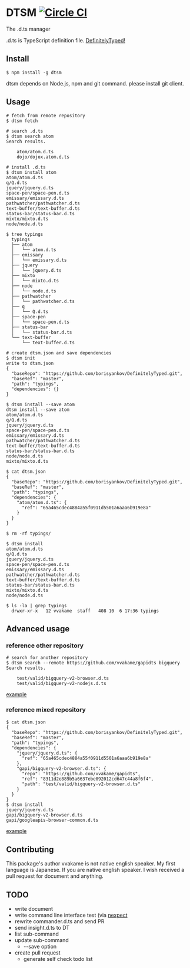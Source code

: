 # DTSM [![Circle CI](https://circleci.com/gh/vvakame/dtsm.png?style=badge)](https://circleci.com/gh/vvakame/dtsm)

The .d.ts manager

.d.ts is TypeScript definition file.
[DefinitelyTyped!](https://github.com/borisyankov/DefinitelyTyped)

## Install

```
$ npm install -g dtsm
```

dtsm depends on Node.js, npm and git command.
please install git client.

## Usage

```
# fetch from remote repository
$ dtsm fetch

# search .d.ts
$ dtsm search atom
Search results.

	atom/atom.d.ts
	dojo/dojox.atom.d.ts

# install .d.ts
$ dtsm install atom
atom/atom.d.ts
q/Q.d.ts
jquery/jquery.d.ts
space-pen/space-pen.d.ts
emissary/emissary.d.ts
pathwatcher/pathwatcher.d.ts
text-buffer/text-buffer.d.ts
status-bar/status-bar.d.ts
mixto/mixto.d.ts
node/node.d.ts

$ tree typings
  typings
  ├── atom
  │   └── atom.d.ts
  ├── emissary
  │   └── emissary.d.ts
  ├── jquery
  │   └── jquery.d.ts
  ├── mixto
  │   └── mixto.d.ts
  ├── node
  │   └── node.d.ts
  ├── pathwatcher
  │   └── pathwatcher.d.ts
  ├── q
  │   └── Q.d.ts
  ├── space-pen
  │   └── space-pen.d.ts
  ├── status-bar
  │   └── status-bar.d.ts
  └── text-buffer
      └── text-buffer.d.ts

# create dtsm.json and save dependencies
$ dtsm init
write to dtsm.json
{
  "baseRepo": "https://github.com/borisyankov/DefinitelyTyped.git",
  "baseRef": "master",
  "path": "typings",
  "dependencies": {}
}

$ dtsm install --save atom
dtsm install --save atom
atom/atom.d.ts
q/Q.d.ts
jquery/jquery.d.ts
space-pen/space-pen.d.ts
emissary/emissary.d.ts
pathwatcher/pathwatcher.d.ts
text-buffer/text-buffer.d.ts
status-bar/status-bar.d.ts
node/node.d.ts
mixto/mixto.d.ts

$ cat dtsm.json
{
  "baseRepo": "https://github.com/borisyankov/DefinitelyTyped.git",
  "baseRef": "master",
  "path": "typings",
  "dependencies": {
    "atom/atom.d.ts": {
      "ref": "65a465cdec4884a55f0911d5501a6aaa6b919e8a"
    }
  }
}

$ rm -rf typings/

$ dtsm install
atom/atom.d.ts
q/Q.d.ts
jquery/jquery.d.ts
space-pen/space-pen.d.ts
emissary/emissary.d.ts
pathwatcher/pathwatcher.d.ts
text-buffer/text-buffer.d.ts
status-bar/status-bar.d.ts
mixto/mixto.d.ts
node/node.d.ts

$ ls -la | grep typings
  drwxr-xr-x   12 vvakame  staff   408 10  6 17:36 typings
```

## Advanced usage

### reference other repository

```
# search for another repository
$ dtsm search --remote https://github.com/vvakame/gapidts bigquery
Search results.

	test/valid/bigquery-v2-browser.d.ts
	test/valid/bigquery-v2-nodejs.d.ts
```

[example](https://github.com/vvakame/dtsm/blob/master/example/otherRepo/dtsm.json)

### reference mixed repository

```
$ cat dtsm.json
{
  "baseRepo": "https://github.com/borisyankov/DefinitelyTyped.git",
  "baseRef": "master",
  "path": "typings",
  "dependencies": {
    "jquery/jquery.d.ts": {
      "ref": "65a465cdec4884a55f0911d5501a6aaa6b919e8a"
    },
    "gapi/bigquery-v2-browser.d.ts": {
      "repo": "https://github.com/vvakame/gapidts",
      "ref": "8311d2e889b5a6637ebe092012cd647c44a8f6f4",
      "path": "test/valid/bigquery-v2-browser.d.ts"
    }
  }
}
$ dtsm install
jquery/jquery.d.ts
gapi/bigquery-v2-browser.d.ts
gapi/googleapis-browser-common.d.ts
```

[example](https://github.com/vvakame/dtsm/blob/master/example/mixedRepisitory/dtsm.json)

## Contributing

This package's author vvakame is not native english speaker. My first language is Japanese.
If you are native english speaker. I wish received a pull request for document and anything.

## TODO

 * write document
 * write command line interface test (via [nexpect](https://www.npmjs.org/package/nexpect)
 * rewrite commander.d.ts and send PR
 * send insight.d.ts to DT
 * list sub-command
 * update sub-command
   * --save option
 * create pull request
   * generate self check todo list
